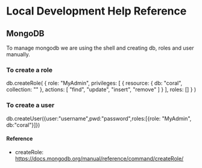 # Local Development Help Reference

## MongoDB

To manage mongodb we are using the shell and creating db, roles and user manually.

### To create a role

db.createRole(
  {
     role: "MyAdmin",
     privileges: [
       { resource: { db: "coral", collection: "" }, actions: [ "find", "update", "insert", "remove" ] }
     ],
     roles: []
  }
)


### To create a user

db.createUser({user:"username",pwd:"password",roles:[{role: "MyAdmin", db:"coral"}]})


#### Reference

* createRole: https://docs.mongodb.org/manual/reference/command/createRole/
